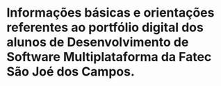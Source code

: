 <h1> Informações básicas e orientações referentes ao portfólio digital dos alunos de Desenvolvimento de Software
Multiplataforma da Fatec São Joé dos Campos.</h1>
